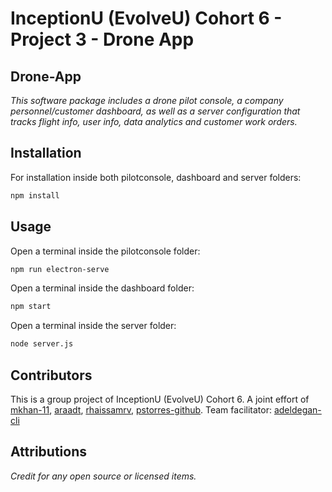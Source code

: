 # InceptionU (EvolveU) Cohort 6 - Project 3 - Drone App

## Drone-App

*This software package includes a drone pilot console, a company personnel/customer dashboard, as well as a server configuration that tracks flight info, user info, data analytics and customer work orders.*

## Installation

For installation inside both pilotconsole, dashboard and server folders:

```zsh
npm install
```

## Usage

Open a terminal inside the pilotconsole folder:

```zsh
npm run electron-serve
```

Open a terminal inside the dashboard folder:

```zsh
npm start
```

Open a terminal inside the server folder:

```zsh
node server.js
```
## Contributors

This is a group project of InceptionU (EvolveU) Cohort 6. A joint effort of [mkhan-11](https://github.com/mKhan-11), [araadt](https://github.com/araadt), [rhaissamrv](https://github.com/rhaissamrv), [pstorres-github](https://github.com/pstorres-github). Team facilitator: [adeldegan-cli](https://github.com/adeldegan-cli)

## Attributions

*Credit for any open source or licensed items.*